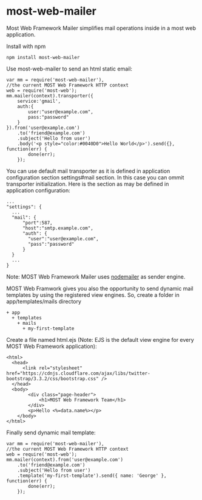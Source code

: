 # most-web-mailer

Most Web Framework Mailer simplifies mail operations inside in a most web application.

Install with npm

    npm install most-web-mailer

Use most-web-mailer to send an html static email:

    var mm = require('most-web-mailer'), 
    //the current MOST Web Framework HTTP context
    web = require('most-web');
    mm.mailer(context).transporter({
        service:'gmail',
        auth:{
            user:"user@example.com",
            pass:"password"
        }
    }).from('user@example.com')
        .to('friend@example.com')
        .subject('Hello from user')
        .body('<p style="color:#0040D0">Hello World</p>').send({}, function(err) {
            done(err);
        });
    
You can use default mail transporter as it is defined in application configuration section settings#mail section. In this case you can ommit transporter initialization. Here is the section as may be defined in application configuration:

    ...
    "settings": {
      ...
      "mail": {
          "port":587,
          "host":"smtp.example.com",
          "auth": {
            "user":"user@example.com",
            "pass":"password"
          }
      }
      ...
    }
    
Note: MOST Web Framework Mailer uses [nodemailer](https://github.com/andris9/Nodemailer) as sender engine.

MOST Web Framwork gives you also the opportunity to send dynamic mail templates by using the registered view engines. So, create a folder in app/templates/mails directory

    + app
      + templates
        + mails
          + my-first-template

Create a file named html.ejs (Note: EJS is the default view engine for every MOST Web Framework application):

    <html>
      <head>
          <link rel="stylesheet" href="https://cdnjs.cloudflare.com/ajax/libs/twitter-bootstrap/3.3.2/css/bootstrap.css" />
      </head>
      <body>
            <div class="page-header">
                <h1>MOST Web Framework Team</h1>
            </div>
            <p>Hello <%=data.name%></p>
        </body>
    </html>

Finally send dynamic mail template:

    var mm = require('most-web-mailer'), 
    //the current MOST Web Framework HTTP context
    web = require('most-web');
    mm.mailer(context).from('user@example.com')
        .to('friend@example.com')
        .subject('Hello from user')
        .template('my-first-template').send({ name: 'George' }, function(err) {
            done(err);
        });
    

